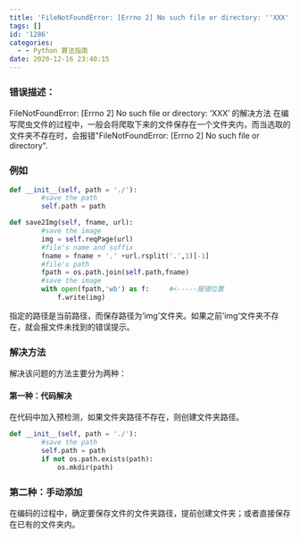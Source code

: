 ```yaml
---
title: 'FileNotFoundError: [Errno 2] No such file or directory: ''XXX'' 的解决方法'
tags: []
id: '1286'
categories:
  - - Python 算法指南
date: 2020-12-16 23:40:15
---
```


### 错误描述：

FileNotFoundError: \[Errno 2\] No such file or directory: ‘XXX’ 的解决方法 在编写爬虫文件的过程中，一般会将爬取下来的文件保存在一个文件夹内，而当选取的文件夹不存在时，会报错"FileNotFoundError: \[Errno 2\] No such file or directory".

### 例如

```python
def __init__(self, path = './'):
        #save the path
        self.path = path

def save2Img(self, fname, url):
        #save the image
        img = self.reqPage(url)
        #file's name and suffix
        fname = fname + '.' +url.rsplit('.',1)[-1]
        #file's path
        fpath = os.path.join(self.path,fname)
        #save the image
        with open(fpath,'wb') as f:     #<-----报错位置
            f.write(img)   
```

指定的路径是当前路径，而保存路径为‘img’文件夹。如果之前’img‘文件夹不存在，就会报文件未找到的错误提示。

### 解决方法

解决该问题的方法主要分为两种：

#### 第一种：代码解决

在代码中加入预检测，如果文件夹路径不存在，则创建文件夹路径。

```python
def __init__(self, path = './'):
        #save the path
        self.path = path
        if not os.path.exists(path):    
            os.mkdir(path)
```

### 第二种：手动添加

在编码的过程中，确定要保存文件的文件夹路径，提前创建文件夹；或者直接保存在已有的文件夹内。